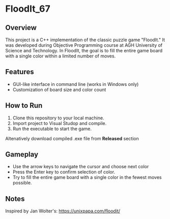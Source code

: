 # FloodIt_67

## Overview

This project is a C++ implementation of the classic puzzle game "FloodIt." It was developed during Objective Programming course at AGH University of Science and Technology. In FloodIt, the goal is to fill the entire game board with a single color within a limited number of moves.

## Features

- GUI-like interface in command line (works in Windows only)
- Customization of board size and color count

## How to Run

1. Clone this repository to your local machine.
2. Import project to Visual Studop and compile.
3. Run the executable to start the game.  

Altenatively download compiled .exe file from **Released** section

## Gameplay

- Use the arrow keys to navigate the cursor and choose next color
- Press the Enter key to confirm selection of color.
- Try to fill the entire game board with a single color in the fewest moves possible.

## Notes
Inspired by Jan Wolter's: https://unixpapa.com/floodit/
